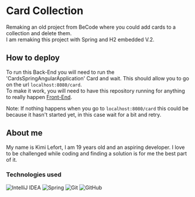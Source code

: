 # Card Collection
Remaking an old project from BeCode where you could add cards to a collection and delete them. \
I am remaking this project with Spring and H2 embedded V.2.

## How to deploy

To run this Back-End you will need to run the 'CardsSpringAngularApplication' Card and wait. This should allow you to go on the url `localhost:8080/card`. \
To make it work, you will need to have this repository running for anything to really happen [Front-End](https://github.com/Mardixx/AngularApp).

Note:
If nothing happens when you go to `localhost:8080/card` this could be because it hasn't started yet, in this case wait for a bit and retry.

## About me

My name is Kimi Lefort, I am 19 years old and an aspiring developer. I love to be challenged while coding and finding a solution is for me the best part of it.


### Technologies used
![IntelliJ IDEA](https://img.shields.io/badge/IntelliJIDEA-000000.svg?style=for-the-badge&logo=intellij-idea&logoColor=white)
![Spring](https://img.shields.io/badge/spring-%236DB33F.svg?style=for-the-badge&logo=spring&logoColor=white)
![Git](https://img.shields.io/badge/git-%23F05033.svg?style=for-the-badge&logo=git&logoColor=white)
![GitHub](https://img.shields.io/badge/github-%23121011.svg?style=for-the-badge&logo=github&logoColor=white)
